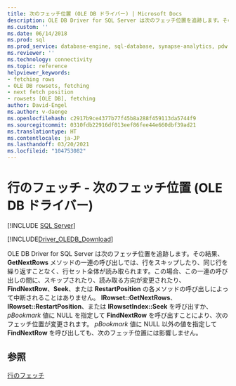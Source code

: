 ```yaml
---
title: 次のフェッチ位置 (OLE DB ドライバー) | Microsoft Docs
description: OLE DB Driver for SQL Server は次のフェッチ位置を追跡します。その結果、GetNextRows メソッドの一連の呼び出しでは行セット全体が読み取られます。
ms.custom: ''
ms.date: 06/14/2018
ms.prod: sql
ms.prod_service: database-engine, sql-database, synapse-analytics, pdw
ms.reviewer: ''
ms.technology: connectivity
ms.topic: reference
helpviewer_keywords:
- fetching rows
- OLE DB rowsets, fetching
- next fetch position
- rowsets [OLE DB], fetching
author: David-Engel
ms.author: v-daenge
ms.openlocfilehash: c2917b9ce4377b77f45b8a288f459113da5744f9
ms.sourcegitcommit: 0310fdb22916df013eef86fee44e660dbf39ad21
ms.translationtype: HT
ms.contentlocale: ja-JP
ms.lasthandoff: 03/20/2021
ms.locfileid: "104753082"
---
```

# <a name="fetching-rows---next-fetch-position-ole-db-driver"></a>行のフェッチ - 次のフェッチ位置 (OLE DB ドライバー)
[!INCLUDE [SQL Server](../../../includes/applies-to-version/sql-asdb-asdbmi-asa-pdw.md)]

[!INCLUDE[Driver_OLEDB_Download](../../../includes/driver_oledb_download.md)]

  OLE DB Driver for SQL Server は次のフェッチ位置を追跡します。その結果、**GetNextRows** メソッドの一連の呼び出しでは、行をスキップしたり、同じ行を繰り返すことなく、行セット全体が読み取られます。この場合、この一連の呼び出しの間に、スキップされたり、読み取る方向が変更されたり、**FindNextRow**、**Seek**、または **RestartPosition** の各メソッドの呼び出しによって中断されることはありません。 **IRowset::GetNextRows**、**IRowset::RestartPosition**、または **IRowsetIndex::Seek** を呼び出すか、*pBookmark* 値に NULL を指定して **FindNextRow** を呼び出すことにより、次のフェッチ位置が変更されます。 *pBookmark* 値に NULL 以外の値を指定して **FindNextRow** を呼び出しても、次のフェッチ位置には影響しません。  
  
## <a name="see-also"></a>参照  
 [行のフェッチ](../../oledb/ole-db-rowsets/fetching-rows.md)  
  
  
